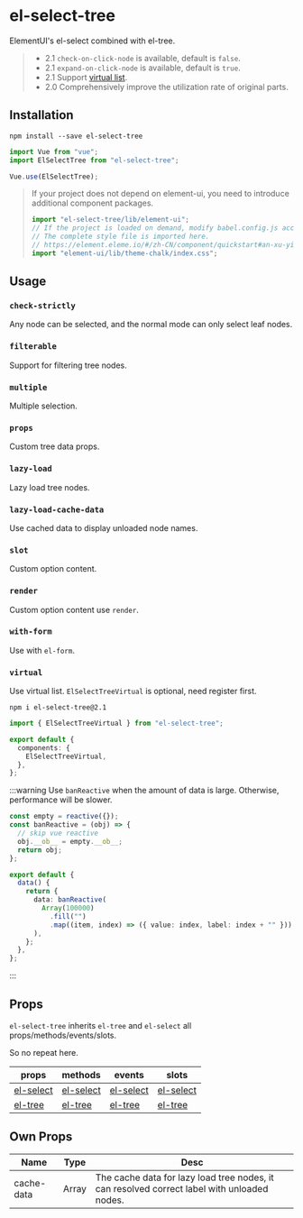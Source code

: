 # el-select-tree

ElementUI's el-select combined with el-tree.

> - 2.1 `check-on-click-node` is available, default is `false`.
> - 2.1 `expand-on-click-node` is available, default is `true`.
> - 2.1 Support [virtual list](#virtual).
> - 2.0 Comprehensively improve the utilization rate of original parts.

## Installation

```shell
npm install --save el-select-tree
```

```ts
import Vue from "vue";
import ElSelectTree from "el-select-tree";

Vue.use(ElSelectTree);
```

> If your project does not depend on element-ui, you need to introduce additional component packages.
>
> ```ts
> import "el-select-tree/lib/element-ui";
> // If the project is loaded on demand, modify babel.config.js according to the official configuration.
> // The complete style file is imported here.
> // https://element.eleme.io/#/zh-CN/component/quickstart#an-xu-yin-ru
> import "element-ui/lib/theme-chalk/index.css";
> ```

## Usage

### `check-strictly`

Any node can be selected, and the normal mode can only select leaf nodes.

<demo name="check-strictly" />

### `filterable`

Support for filtering tree nodes.

<demo name="filterable" />

### `multiple`

Multiple selection.

<demo name="multiple" />

### `props`

Custom tree data props.

<demo name="custom-props" />

### `lazy-load`

Lazy load tree nodes.

<demo name="lazy-load" />

### `lazy-load-cache-data`

Use cached data to display unloaded node names.

<demo name="lazy-load-cache-data" />

### `slot`

Custom option content.

<demo name="custom-slot" />

### `render`

Custom option content use `render`.

<demo name="custom-render" />

### `with-form`

Use with `el-form`.

<demo name="with-form" />

### `virtual` <Badge text="Experimental" type="warning"/> <Badge text="2.1-beta" type="warning"/>

Use virtual list. `ElSelectTreeVirtual` is optional, need register first.

```shell
npm i el-select-tree@2.1
```

```ts
import { ElSelectTreeVirtual } from "el-select-tree";

export default {
  components: {
    ElSelectTreeVirtual,
  },
};
```

<ClientOnly>
<demo name="virtual" />
</ClientOnly>

:::warning
Use `banReactive` when the amount of data is large. Otherwise, performance will be slower.

```ts
const empty = reactive({});
const banReactive = (obj) => {
  // skip vue reactive
  obj.__ob__ = empty.__ob__;
  return obj;
};

export default {
  data() {
    return {
      data: banReactive(
        Array(100000)
          .fill("")
          .map((item, index) => ({ value: index, label: index + "" }))
      ),
    };
  },
};
```

:::

## Props

`el-select-tree` inherits `el-tree` and `el-select` all props/methods/events/slots.

So no repeat here.

| props                                                                            | methods                                                                | events                                                                       | slots                                                                       |
| -------------------------------------------------------------------------------- | ---------------------------------------------------------------------- | ---------------------------------------------------------------------------- | --------------------------------------------------------------------------- |
| [el-select](https://element.eleme.io/#/zh-CN/component/select#select-attributes) | [el-select](https://element.eleme.io/#/zh-CN/component/select#methods) | [el-select](https://element.eleme.io/#/zh-CN/component/select#select-events) | [el-select](https://element.eleme.io/#/zh-CN/component/select#select-slots) |
| [el-tree](https://element.eleme.io/#/zh-CN/component/tree#attributes)            | [el-tree](https://element.eleme.io/#/zh-CN/component/tree#fang-fa)     | [el-tree](https://element.eleme.io/#/zh-CN/component/tree#events)            | [el-tree](https://element.eleme.io/#/zh-CN/component/tree#scoped-slot)      |

## Own Props

| Name       | Type  | Desc                                                                                        |
| ---------- | ----- | ------------------------------------------------------------------------------------------- |
| cache-data | Array | The cache data for lazy load tree nodes, it can resolved correct label with unloaded nodes. |
